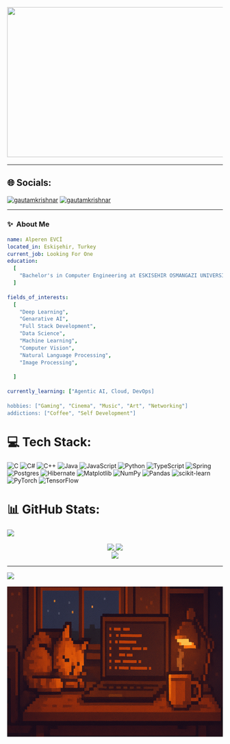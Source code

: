 <div align="Center" >
  <img width ="850" height="350" src="/üst_photo.png"/>
</div>

---

## 🌐 Socials:
<p align="left">
<a href="https://linkedin.com/in/alperen-evci" target="blank"><img align="center" src="https://raw.githubusercontent.com/rahuldkjain/github-profile-readme-generator/master/src/images/icons/Social/linked-in-alt.svg" alt="gautamkrishnar" height="30" width="40" /></a>
<a href="https://instagram.com/evc_alperen7" target="blank"><img align="center" src="https://raw.githubusercontent.com/rahuldkjain/github-profile-readme-generator/master/src/images/icons/Social/instagram.svg" alt="gautamkrishnar" height="30" width="40" /></a>

---

### ✨  About Me

```yaml 
name: Alperen EVCİ
located_in: Eskişehir, Turkey
current_job: Looking For One
education:
  [
    "Bachelor's in Computer Engineering at ESKISEHIR OSMANGAZI UNIVERSITY",
  ]

fields_of_interests:
  [
    "Deep Learning",
    "Genarative AI",
    "Full Stack Development",
    "Data Science",
    "Machine Learning",
    "Computer Vision",
    "Natural Language Processing",
    "Image Processing",
    
  ]
  
currently_learning: ["Agentic AI, Cloud, DevOps]

hobbies: ["Gaming", "Cinema", "Music", "Art", "Networking"]
addictions: ["Coffee", "Self Development"]
```


# 💻 Tech Stack:
![C](https://img.shields.io/badge/c-%2300599C.svg?style=for-the-badge&logo=c&logoColor=white) ![C#](https://img.shields.io/badge/c%23-%23239120.svg?style=for-the-badge&logo=csharp&logoColor=white) ![C++](https://img.shields.io/badge/c++-%2300599C.svg?style=for-the-badge&logo=c%2B%2B&logoColor=white) ![Java](https://img.shields.io/badge/java-%23ED8B00.svg?style=for-the-badge&logo=openjdk&logoColor=white) ![JavaScript](https://img.shields.io/badge/javascript-%23323330.svg?style=for-the-badge&logo=javascript&logoColor=%23F7DF1E) ![Python](https://img.shields.io/badge/python-3670A0?style=for-the-badge&logo=python&logoColor=ffdd54) ![TypeScript](https://img.shields.io/badge/typescript-%23007ACC.svg?style=for-the-badge&logo=typescript&logoColor=white) ![Spring](https://img.shields.io/badge/spring-%236DB33F.svg?style=for-the-badge&logo=spring&logoColor=white) ![Postgres](https://img.shields.io/badge/postgres-%23316192.svg?style=for-the-badge&logo=postgresql&logoColor=white) ![Hibernate](https://img.shields.io/badge/Hibernate-59666C?style=for-the-badge&logo=Hibernate&logoColor=white) ![Matplotlib](https://img.shields.io/badge/Matplotlib-%23ffffff.svg?style=for-the-badge&logo=Matplotlib&logoColor=black) ![NumPy](https://img.shields.io/badge/numpy-%23013243.svg?style=for-the-badge&logo=numpy&logoColor=white) ![Pandas](https://img.shields.io/badge/pandas-%23150458.svg?style=for-the-badge&logo=pandas&logoColor=white) ![scikit-learn](https://img.shields.io/badge/scikit--learn-%23F7931E.svg?style=for-the-badge&logo=scikit-learn&logoColor=white) ![PyTorch](https://img.shields.io/badge/PyTorch-%23EE4C2C.svg?style=for-the-badge&logo=PyTorch&logoColor=white) ![TensorFlow](https://img.shields.io/badge/TensorFlow-%23FF6F00.svg?style=for-the-badge&logo=TensorFlow&logoColor=white)
# 📊 GitHub Stats:
![](https://komarev.com/ghpvc/?username=AlperenEvci&color=orange&style=for-the-badge)

<div align="Center">
  <a href="https://github.com/anuraghazra/github-readme-stats">
  <img height=200 src="https://github-readme-stats.vercel.app/api?username=AlperenEvci&show_icons=true&theme=great-gatsby&card_width=450" />
  </a>
  
  <a href="https://github.com/anuraghazra/github-readme-stats">
  <img height=200 src="https://github-readme-stats.vercel.app/api/top-langs/?username=AlperenEvci&theme=great-gatsby&layout=compact" />
  </a>
</div>
  
<div align="Center">
  <a href="https://github.com/anuraghazra/github-readme-stats">
    <img height=200 src="https://github-readme-streak-stats.herokuapp.com/?user=AlperenEvci&theme=great-gatsby&hide_border=false" />
  </a>
</div>


---
[![](https://visitcount.itsvg.in/api?id=AlperenEvci&icon=0&color=0)](https://visitcount.itsvg.in)

<div align="Center" >
  <img width ="850" height="350" src="/alt.png"/>
</div>
